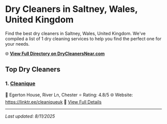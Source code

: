 # Dry Cleaners in Saltney, Wales, United Kingdom

Find the best dry cleaners in Saltney, Wales, United Kingdom. We've compiled a list of 1 dry cleaning services to help you find the perfect one for your needs.

🌐 **[View Full Directory on DryCleanersNear.com](https://drycleanersnear.com/city/United%20Kingdom/Wales/Saltney)**

## Top Dry Cleaners

### 1. [Cleanique](https://drycleanersnear.com/dryCleaner/6896abca86a2a96145ad4e31/cleanique)
📍 Egerton House, River Ln, Chester
⭐ Rating: 4.8/5
🌐 Website: https://linktr.ee/cleaniqueuk
🔗 [View Full Details](https://drycleanersnear.com/dryCleaner/6896abca86a2a96145ad4e31/cleanique)


---

*Last updated: 8/11/2025*
